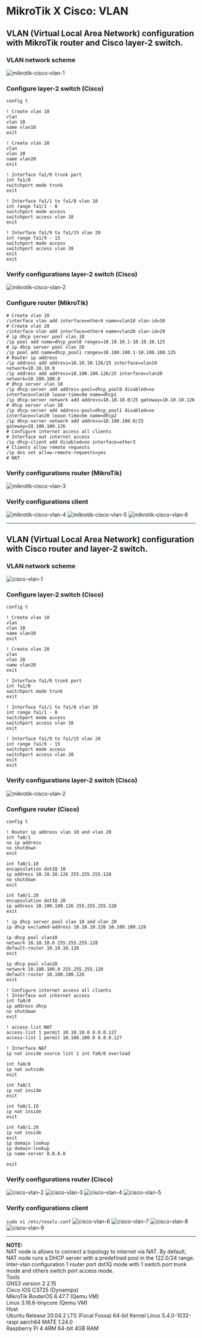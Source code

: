 # MikroTik X Cisco: VLAN

## VLAN (Virtual Local Area Network) configuration with MikroTik router and Cisco layer-2 switch.

### VLAN network scheme
![mikrotik-cisco-vlan-1](./result/mikrotik-cisco-vlan-1.png)

### Configure layer-2 switch (Cisco)
```
config t

! Create vlan 10
vlan
vlan 10
name vlan10
exit

! Create vlan 20
vlan
vlan 20
name vlan20
exit

! Interface fa1/0 trunk port
int fa1/0
switchport mode trunk
exit

! Interface fa1/1 to fa1/8 vlan 10
int range fa1/1 - 8
switchport mode access
switchport access vlan 10
exit

! Interface fa1/9 to fa1/15 vlan 20
int range fa1/9 - 15
switchport mode access
switchport access vlan 20
exit
exit

```
### Verify configurations layer-2 switch (Cisco)
![mikrotik-cisco-vlan-2](./result/mikrotik-cisco-vlan-2.png)

### Configure router (MikroTik)
```
# Create vlan 10
/interface vlan add interface=ether4 name=vlan10 vlan-id=10
# Create vlan 20
/interface vlan add interface=ether4 name=vlan20 vlan-id=20
# ip dhcp server pool vlan 10
/ip pool add name=dhcp_pool0 ranges=10.10.10.1-10.10.10.125
# ip dhcp server pool vlan 20
/ip pool add name=dhcp_pool1 ranges=10.100.100.1-10.100.100.125
# Router ip address
/ip address add address=10.10.10.126/25 interface=vlan10 network=10.10.10.0
/ip address add address=10.100.100.126/25 interface=vlan20 network=10.100.100.0
# dhcp server vlan 10
/ip dhcp-server add address-pool=dhcp_pool0 disabled=no interface=vlan10 lease-time=5m name=dhcp1
/ip dhcp-server network add address=10.10.10.0/25 gateway=10.10.10.126
# dhcp server vlan 20
/ip dhcp-server add address-pool=dhcp_pool1 disabled=no interface=vlan20 lease-time=5m name=dhcp2
/ip dhcp-server network add address=10.100.100.0/25 gateway=10.100.100.126
# Configure internet access all clients
# Interface out internet access
/ip dhcp-client add disabled=no interface=ether3
# Clients allow remote requests
/ip dns set allow-remote-requests=yes
# NAT

```
### Verify configurations router (MikroTik)
![mikrotik-cisco-vlan-3](./result/mikrotik-cisco-vlan-3.png)

### Verify configurations client
![mikrotik-cisco-vlan-4](./result/mikrotik-cisco-vlan-4.png)
![mikrotik-cisco-vlan-5](./result/mikrotik-cisco-vlan-5.png)
![mikrotik-cisco-vlan-6](./result/mikrotik-cisco-vlan-6.png)

** **

## VLAN (Virtual Local Area Network) configuration with Cisco router and layer-2 switch.

### VLAN network scheme
![cisco-vlan-1](./result/cisco-vlan-1.png)

### Configure layer-2 switch (Cisco)
```
config t

! Create vlan 10
vlan
vlan 10
name vlan10
exit

! Create vlan 20
vlan
vlan 20
name vlan20
exit

! Interface fa1/0 trunk port
int fa1/0
switchport mode trunk
exit

! Interface fa1/1 to fa1/8 vlan 10
int range fa1/1 - 8
switchport mode access
switchport access vlan 10
exit

! Interface fa1/9 to fa1/15 vlan 20
int range fa1/9 - 15
switchport mode access
switchport access vlan 20
exit
exit

```
### Verify configurations layer-2 switch (Cisco)
![mikrotik-cisco-vlan-2](./result/mikrotik-cisco-vlan-2.png)

### Configure router (Cisco)
```
config t

! Router ip address vlan 10 and vlan 20
int fa0/1
no ip address
no shutdown
exit

int fa0/1.10
encapsulation dot1Q 10
ip address 10.10.10.126 255.255.255.128
no shutdown
exit

int fa0/1.20
encapsulation dot1Q 20
ip address 10.100.100.126 255.255.255.128
exit

! ip dhcp server pool vlan 10 and vlan 20
ip dhcp excluded-address 10.10.10.126 10.100.100.126

ip dhcp pool vlan10
network 10.10.10.0 255.255.255.128
default-router 10.10.10.126
exit

ip dhcp pool vlan20
network 10.100.100.0 255.255.255.128
default-router 10.100.100.126
exit

! Configure internet access all clients
! Interface out internet access
int fa0/0
ip address dhcp
no shutdown
exit

! access-list NAT
access-list 1 permit 10.10.10.0 0.0.0.127
access-list 1 permit 10.100.100.0 0.0.0.127

! Interface NAT
ip nat inside source list 1 int fa0/0 overload

int fa0/0
ip nat outside
exit

int fa0/1
ip nat inside
exit

int fa0/1.10
ip nat inside
exit

int fa0/1.20
ip nat inside
exit
ip domain lookup
ip domain-lookup
ip name-server 8.8.8.8

exit

```
### Verify configurations router (Cisco)
![cisco-vlan-2](./result/cisco-vlan-2.png)
![cisco-vlan-3](./result/cisco-vlan-3.png)
![cisco-vlan-4](./result/cisco-vlan-4.png)
![cisco-vlan-5](./result/cisco-vlan-5.png)

### Verify configurations client
`sudo vi /etc/resolv.conf`
![cisco-vlan-6](./result/cisco-vlan-6.png)
![cisco-vlan-7](./result/cisco-vlan-7.png)
![cisco-vlan-8](./result/cisco-vlan-8.png)
![cisco-vlan-9](./result/cisco-vlan-9.png)

** **

**NOTE:**<br>
NAT node is allows to connect a topology to internet via NAT. By default, NAT node runs a DHCP server with a predefined pool in the 122.0/24 range.<br>
Inter-vlan configuration 1 router port dot1Q mode with 1 switch port trunk mode and others switch port access mode.<br>
Tools<br>
GNS3 version 2.2.15<br>
Cisco IOS C3725 (Dynamips)<br>
MikroTik RouterOS 6.47.7 (Qemu VM)<br>
Linux 3.16.6-tinycore (Qemu VM)<br>
Host<br>
Ubuntu Release 20.04.2 LTS (Focal Fossa) 64-bit Kernel Linux 5.4.0-1032-raspi aarch64 MATE 1.24.0<br>
Raspberry Pi 4 ARM 64-bit 4GB RAM
